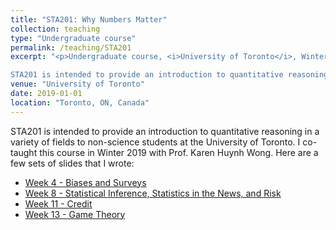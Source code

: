 ```yaml
---
title: "STA201: Why Numbers Matter"
collection: teaching
type: "Undergraduate course"
permalink: /teaching/STA201
excerpt: "<p>Undergraduate course, <i>University of Toronto</i>, Winter 2019 </p>

STA201 is intended to provide an introduction to quantitative reasoning in a variety of fields to non-science students at the University of Toronto. I co-taught this course in Winter 2019 with Prof. Karen Huynh Wong."
venue: "University of Toronto"
date: 2019-01-01
location: "Toronto, ON, Canada"
---
```


STA201 is intended to provide an introduction to quantitative reasoning in a variety of fields to non-science students at the University of Toronto. I co-taught this course in Winter 2019 with Prof. Karen Huynh Wong. Here are a few sets of slides that I wrote:

* [Week 4 - Biases and Surveys](https://rob-zimmerman.github.io/files/teaching/STA201/Week_4_Annotated.pdf)
* [Week 8 - Statistical Inference, Statistics in the News, and Risk](https://rob-zimmerman.github.io/files/teaching/STA201/Week_8_Annotated.pdf)
* [Week 11 - Credit](https://rob-zimmerman.github.io/files/teaching/STA201/Week_11_Annotated.pdf)
* [Week 13 - Game Theory](https://rob-zimmerman.github.io/files/teaching/STA201/Week_13_Annotated.pdf)